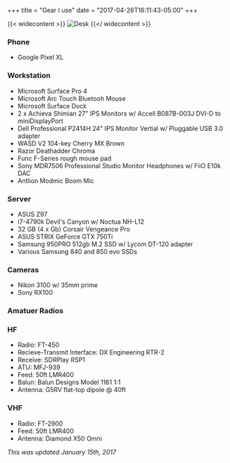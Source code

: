 +++
title = "Gear I use"
date = "2017-04-26T16:11:43-05:00"
+++

{{< widecontent >}}
<img src="/img/desk.jpg" alt="Desk" class="boxshadow">
{{</ widecontent >}}

### Phone
- Google Pixel XL

### Workstation
- Microsoft Surface Pro 4
- Microsoft Arc Touch Bluetooh Mouse
- Microsoft Surface Dock
- 2 x Achieva Shimian 27" IPS Monitors w/ Accell B087B-003J DVI-D to miniDisplayPort
- Dell Professional P2414H 24" IPS Monitor Vertial w/ Pluggable USB 3.0 adapter
- WASD V2 104-key Cherry MX Brown
- Razor Deathadder Chroma
- Func F-Series rough mouse pad
- Sony MDR7506 Professional Studio Monitor Headphones w/ FiiO E10k DAC
- Antlion Modmic Boom Mic

### Server
- ASUS Z97
- i7-4790k Devil's Canyon w/ Noctua NH-L12
- 32 GB (4 x Gb) Corsair Vengeance Pro 
- ASUS STRIX GeForce GTX 750Ti
- Samsung 950PRO 512gb M.2 SSD w/ Lycom DT-120 adapter
- Various Samsung 840 and 850 evo SSDs

### Cameras
- Nikon 3100 w/ 35mm prime
- Sony RX100

### Amatuer Radios

### HF

- Radio: FT-450
- Recieve-Transmit Interface: DX Engineering RTR-2
- Receive: SDRPlay RSP1
- ATU: MFJ-939
- Feed: 50ft LMR400
- Balun: Balun Designs Model 1161 1:1
- Antenna: G5RV flat-top dipole @ 40ft

### VHF

- Radio: FT-2900
- Feed: 50ft LMR400
- Antenna: Diamond X50 Omni

*This was updated January 15th, 2017*